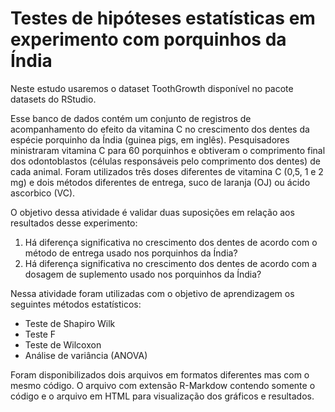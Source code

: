 # Testes de hipóteses estatísticas em experimento com porquinhos da Índia

Neste estudo usaremos o dataset ToothGrowth disponível no pacote datasets do RStudio.

Esse banco de dados contém um conjunto de registros de acompanhamento do efeito da vitamina C no crescimento dos dentes da espécie porquinho da Índia (guinea pigs, em inglês). Pesquisadores ministraram vitamina C para 60 porquinhos e obtiveram o comprimento final dos odontoblastos (células responsáveis pelo comprimento dos dentes) de cada animal. Foram utilizados três doses diferentes de vitamina C (0,5, 1 e 2 mg) e dois métodos diferentes de entrega, suco de laranja (OJ) ou ácido ascorbico (VC).

O objetivo dessa atividade é validar duas suposições em relação aos resultados desse experimento:
1) Há diferença significativa no crescimento dos dentes de acordo com o método de entrega usado nos porquinhos da Índia?
2) Há diferença significativa no crescimento dos dentes de acordo com a dosagem de suplemento usado nos porquinhos da Índia?

Nessa atividade foram utilizadas com o objetivo de aprendizagem os seguintes métodos estatísticos:
- Teste de Shapiro Wilk
- Teste F
- Teste de Wilcoxon
- Análise de variância (ANOVA)

Foram disponibilizados dois arquivos em formatos diferentes mas com o mesmo código. O arquivo com extensão R-Markdow contendo somente o código e o arquivo em HTML para visualização dos gráficos e resultados.
